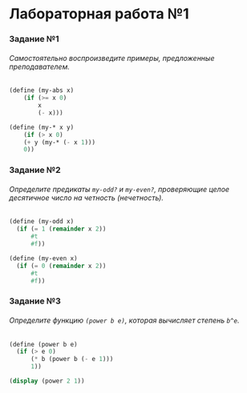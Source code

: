 #  Лабораторная работа №1

### Задание №1
###### Самостоятельно воспроизведите примеры, предложенные преподавателем.

```scheme
(define (my-abs x)
    (if (>= x 0)
        x
        (- x)))

(define (my-* x y)
    (if (> x 0) 
    (+ y (my-* (- x 1)))
    0))
```

### Задание №2
###### Определите предикаты `my-odd?` и `my-even?`, проверяющие целое десятичное число на четность (нечетность).


```scheme
(define (my-odd x)
  (if (= 1 (remainder x 2))
      #t
      #f))

(define (my-even x)
  (if (= 0 (remainder x 2))
      #t
      #f))
```

### Задание №3
###### Определите функцию `(power b e)`, которая вычисляет степень `b^e`.

```scheme
(define (power b e)
  (if (> e 0)
      (* b (power b (- e 1)))
      1))

(display (power 2 1))
```
